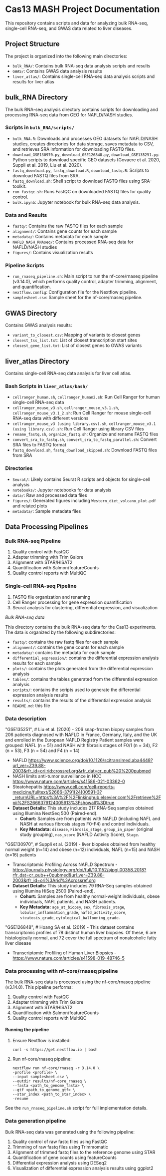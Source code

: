 # Cas13 MASH Project Documentation

This repository contains scripts and data for analyzing bulk RNA-seq, single-cell RNA-seq, and GWAS data related to liver diseases.

## Project Structure

The project is organized into the following main directories:

- `bulk_RNA/`: Contains bulk RNA-seq data analysis scripts and results
- `GWAS/`: Contains GWAS data analysis results
- `liver_atlas/`: Contains single-cell RNA-seq data analysis scripts and results for liver atlas

## bulk_RNA Directory

The bulk RNA-seq analysis directory contains scripts for downloading and processing RNA-seq data from GEO for NAFLD/NASH studies.

### Scripts in `bulk_RNA/scripts/`

- `bulk_RNA.R`: Downloads and processes GEO datasets for NAFLD/NASH studies, creates directories for data storage, saves metadata to CSV, and retrieves SRA information for downloading FASTQ files.
- `download_GSE130970.py`, `download_GSE126848.py`, `download_GSE135251.py`: Python scripts to download specific GEO datasets (Govaere et al. 2020, Suppli et al. 2019, Liu et al. 2020).
- `fastq_download.py`, `fastq_download.R`, `download_fastq.R`: Scripts to download FASTQ files from SRA.
- `fastq_download.sh`: Shell script to download FASTQ files using SRA-toolkit.
- `run_fastqc.sh`: Runs FastQC on downloaded FASTQ files for quality control.
- `bulk.ipynb`: Jupyter notebook for bulk RNA-seq data analysis.

### Data and Results

- `fastq/`: Contains the raw FASTQ files for each sample
- `alignment/`: Contains gene counts for each sample
- `metadata/`: Contains metadata for each sample
- `NAFLD_NASH_RNAseq/`: Contains processed RNA-seq data for NAFLD/NASH studies
- `figures/`: Contains visualization results

### Pipeline Scripts

- `run_rnaseq_pipeline.sh`: Main script to run the nf-core/rnaseq pipeline (v3.14.0), which performs quality control, adapter trimming, alignment, and quantification.
- `nextflow.config`: Configuration file for the Nextflow pipeline.
- `samplesheet.csv`: Sample sheet for the nf-core/rnaseq pipeline.

## GWAS Directory

Contains GWAS analysis results:

- `variant_to_closest.csv`: Mapping of variants to closest genes
- `closest_tss_list.txt`: List of closest transcription start sites
- `closest_gene_list.txt`: List of closest genes to GWAS variants

## liver_atlas Directory

Contains single-cell RNA-seq data analysis for liver cell atlas.

### Bash Scripts in `liver_atlas/bash/`

- `cellranger_human.sh`, `cellranger_human2.sh`: Run Cell Ranger for human single-cell RNA-seq data
- `cellranger_mouse_v3.sh`, `cellranger_mouse_v3.1.sh`, `cellranger_mouse_v3.1_2.sh`: Run Cell Ranger for mouse single-cell RNA-seq data with different versions
- `cellranger_mouse_v3 (using library.csv).sh`, `cellranger_mouse_v3.1 (using library.csv).sh`: Run Cell Ranger using library CSV files
- `rename_fastq.sh`, `organize_fastq.sh`: Organize and rename FASTQ files
- `convert_sra_to_fastq.sh`, `convert_sra_to_fastq_parallel.sh`: Convert SRA files to FASTQ format
- `fastq_download.sh`, `fastq_download_skipped.sh`: Download FASTQ files from SRA

### Directories

- `Seurat/`: Likely contains Seurat R scripts and objects for single-cell analysis
- `notebooks/`: Jupyter notebooks for data analysis
- `data/`: Raw and processed data files
- `figures/`: Generated figures including `Western_diet_volcano_plot.pdf` and related plots
- `metadata/`: Sample metadata files

## Data Processing Pipelines

### Bulk RNA-seq Pipeline

1. Quality control with FastQC
2. Adapter trimming with Trim Galore
3. Alignment with STAR/HISAT2
4. Quantification with Salmon/featureCounts
5. Quality control reports with MultiQC

### Single-cell RNA-seq Pipeline

1. FASTQ file organization and renaming
2. Cell Ranger processing for gene expression quantification
3. Seurat analysis for clustering, differential expression, and visualization 


*Bulk RNA-seq data*

This directory contains the bulk RNA-seq data for the Cas13 experiments. The data is organized by the following subdirectories:

- `fastq/`: contains the raw fastq files for each sample
- `alignment/`: contains the gene counts for each sample
- `metadata/`: contains the metadata for each sample
- `differential_expression/`: contains the differential expression analysis results for each sample
- `plots/`: contains the plots generated from the differential expression analysis
- `tables/`: contains the tables generated from the differential expression analysis
- `scripts/`: contains the scripts used to generate the differential expression analysis results
- `results/`: contains the results of the differential expression analysis
- `README.md`: this file

### Data description
  "GSE135251", # Liu et al. (2020) - 206 snap-frozen biopsy samples from 206 patients diagnosed with NAFLD in France, Germany, Italy, and the UK and enrolled in the European NAFLD Registry
  Patient samples were grouped: NAFL (n = 51) and NASH with fibrosis stages of F0/1 (n = 34), F2 (n = 53), F3 (n = 54) and F4 (n = 14)
  - NAFLD https://www.science.org/doi/10.1126/scitranslmed.aba4448?url_ver=Z39.88-2003&rfr_id=ori:rid:crossref.org&rfr_dat=cr_pub%20%200pubmed
  - NASH limits anti-tumor surveillance in HCC https://www.nature.com/articles/s41586-021-03362-0
  - Steatohepatits https://www.cell.com/cell-reports-medicine/fulltext/S2666-3791(24)00591-3?_returnURL=https%3A%2F%2Flinkinghub.elsevier.com%2Fretrieve%2Fpii%2FS2666379124005913%3Fshowall%3Dtrue
  - **Dataset Details:** This study includes 217 RNA-Seq samples obtained using Illumina NextSeq 500 (Paired-end).
    - **Cohort:** Samples are from patients with NAFLD (including NAFL and NASH at various fibrosis stages F0-F4) and control individuals.
    - **Key Metadata:** `disease`, `Fibrosis_stage`, `group_in_paper` (original study grouping), `nas_score` (NAFLD Activity Score), `Stage`.

  "GSE130970", # Suppli et al. (2019) - liver biopsies obtained from healthy normal weight (n=14) and obese (n=12) individuals, NAFL (n=15) and NASH (n=16) patients
  - Transcriptomic Profiling Across NAFLD Spectrum - https://journals.physiology.org/doi/full/10.1152/ajpgi.00358.2018?rfr_dat=cr_pub++0pubmed&url_ver=Z39.88-2003&rfr_id=ori%3Arid%3Acrossref.org 
  - **Dataset Details:** This study includes 79 RNA-Seq samples obtained using Illumina HiSeq 2500 (Paired-end).
    - **Cohort:** Samples are from healthy normal-weight individuals, obese individuals, NAFL patients, and NASH patients.
    - **Key Metadata:** `age_at_biopsy`, `sex`, `fibrosis_stage`, `lobular_inflammation_grade`, `nafld_activity_score`, `steatosis_grade`, `cytological_ballooning_grade`.
  
  "GSE126848", # Hoang SA et al. (2019) - This dataset contains transcriptomic profiles of 78 distinct human liver biopsies. Of these, 6 are histologically normal, and 72 cover the full spectrum of nonalcoholic fatty liver disease
  - Transcriptomic Profiling of Human Liver Biopsies - https://www.nature.com/articles/s41598-019-48746-5 

### Data processing with nf-core/rnaseq pipeline

The bulk RNA-seq data is processed using the nf-core/rnaseq pipeline (v3.14.0). This pipeline performs:

1. Quality control with FastQC
2. Adapter trimming with Trim Galore
3. Alignment with STAR/HISAT2
4. Quantification with Salmon/featureCounts
5. Quality control reports with MultiQC

#### Running the pipeline

1. Ensure Nextflow is installed:
   ```
   curl -s https://get.nextflow.io | bash
   ```

2. Run nf-core/rnaseq pipeline:
   ```
   nextflow run nf-core/rnaseq -r 3.14.0 \
   -profile <profile> \
   --input samplesheet.csv \
   --outdir results/nf-core_rnaseq \
   --fasta <path_to_genome_fasta> \
   --gtf <path_to_genome_gtf> \
   --star_index <path_to_star_index> \
   -resume
   ```

See the `run_rnaseq_pipeline.sh` script for full implementation details.

### Data generation pipeline
Bulk RNA-seq data was generated using the following pipeline:

1. Quality control of raw fastq files using FastQC
2. Trimming of raw fastq files using Trimmomatic
3. Alignment of trimmed fastq files to the reference genome using STAR
4. Quantification of gene counts using featureCounts
5. Differential expression analysis using DESeq2
6. Visualization of differential expression analysis results using ggplot2

